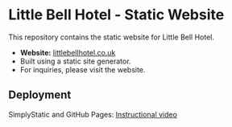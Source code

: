 # Little Bell Hotel - Static Website

This repository contains the static website for Little Bell Hotel.

*   **Website:** [littlebellhotel.co.uk](https://littlebellhotel.co.uk)
*   Built using a static site generator.
*   For inquiries, please visit the website.

## Deployment

SimplyStatic and GitHub Pages: [Instructional video](https://www.youtube.com/watch?v=fjsJJmPeKuc)
